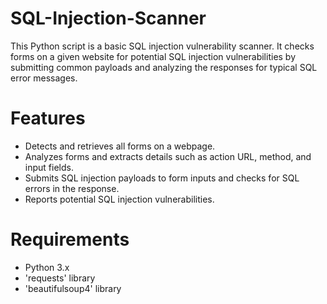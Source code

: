 # SQL-Injection-Scanner

This Python script is a basic SQL injection vulnerability scanner. It checks forms on a given website for potential SQL injection vulnerabilities by submitting common payloads and analyzing the responses for typical SQL error messages.

# Features
* Detects and retrieves all forms on a webpage.
* Analyzes forms and extracts details such as action URL, method, and input fields.
* Submits SQL injection payloads to form inputs and checks for SQL errors in the response.
* Reports potential SQL injection vulnerabilities.

# Requirements
* Python 3.x
* 'requests' library
* 'beautifulsoup4' library


